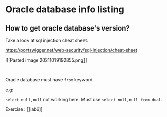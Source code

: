# Oracle database info listing

## How to get oracle database's version?

Take a look at sql injection cheat sheet.

https://portswigger.net/web-security/sql-injection/cheat-sheet

![[Pasted image 20211019192855.png]]


<br>

Oracle database must have `from` keyword.
<br>

e.g:

`select null,null` not working here. Must use `select null,null from dual`.


Exercise : [[lab6]]